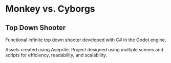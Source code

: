 # Monkey vs. Cyborgs
## Top Down Shooter
Functional infinite top down shooter developed with C# in the Godot engine.

Assets created using Aseprite.
Project designed using multiple scenes and scripts for efficiency, readability, and scalability.

